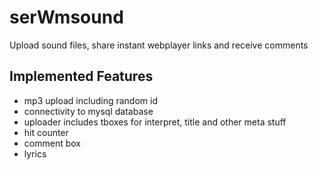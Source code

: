 # serWmsound
Upload sound files, share instant webplayer links and receive comments

## Implemented Features
- mp3 upload including random id
- connectivity to mysql database
- uploader includes tboxes for interpret, title and other meta stuff
- hit counter
- comment box
- lyrics
